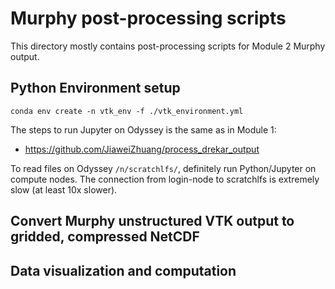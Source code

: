 # Murphy post-processing scripts

This directory mostly contains post-processing scripts for Module 2 Murphy output.

## Python Environment setup

    conda env create -n vtk_env -f ./vtk_environment.yml

The steps to run Jupyter on Odyssey is the same as in Module 1:
- https://github.com/JiaweiZhuang/process_drekar_output

To read files on Odyssey `/n/scratchlfs/`, definitely run Python/Jupyter on compute nodes. The connection from login-node to scratchlfs is extremely slow (at least 10x slower).

## Convert Murphy unstructured VTK output to gridded, compressed NetCDF


## Data visualization and computation


